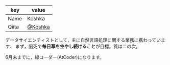 |  key  |  value  |
| ---- | ---- |
|  Name  |  Koshka  |
|  Qiita  |  [@Koshka](https://qiita.com/Koshka)

データサイエンティストとして，主に自然言語処理に関する業務に携わっています．
まず，脳死で**毎日草を生やし続けること**が目標。質は二の次。

6月末までに，緑コーダー(AtCoder)になります。
